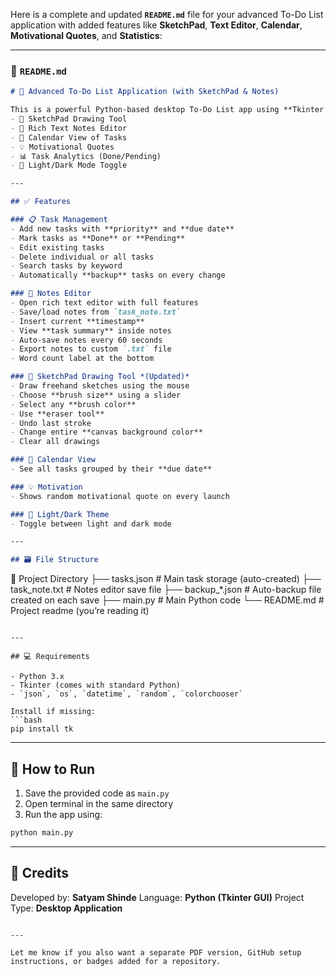 Here is a complete and updated **`README.md`** file for your advanced To-Do List application with added features like **SketchPad**, **Text Editor**, **Calendar**, **Motivational Quotes**, and **Statistics**:

---

### 📘 `README.md`

```markdown
# 📝 Advanced To-Do List Application (with SketchPad & Notes)

This is a powerful Python-based desktop To-Do List app using **Tkinter GUI**. It allows users to manage tasks efficiently with enhanced features like:
- 🎨 SketchPad Drawing Tool
- 📝 Rich Text Notes Editor
- 📅 Calendar View of Tasks
- 💡 Motivational Quotes
- 📊 Task Analytics (Done/Pending)
- 🌙 Light/Dark Mode Toggle

---

## ✅ Features

### 📋 Task Management
- Add new tasks with **priority** and **due date**
- Mark tasks as **Done** or **Pending**
- Edit existing tasks
- Delete individual or all tasks
- Search tasks by keyword
- Automatically **backup** tasks on every change

### 📝 Notes Editor
- Open rich text editor with full features
- Save/load notes from `task_note.txt`
- Insert current **timestamp**
- View **task summary** inside notes
- Auto-save notes every 60 seconds
- Export notes to custom `.txt` file
- Word count label at the bottom

### 🎨 SketchPad Drawing Tool *(Updated)*
- Draw freehand sketches using the mouse
- Choose **brush size** using a slider
- Select any **brush color**
- Use **eraser tool**
- Undo last stroke
- Change entire **canvas background color**
- Clear all drawings

### 📅 Calendar View
- See all tasks grouped by their **due date**

### 💡 Motivation
- Shows random motivational quote on every launch

### 🌙 Light/Dark Theme
- Toggle between light and dark mode

---

## 🗃️ File Structure

```

📁 Project Directory
├── tasks.json              # Main task storage (auto-created)
├── task\_note.txt           # Notes editor save file
├── backup\_\*.json           # Auto-backup file created on each save
├── main.py                 # Main Python code
└── README.md               # Project readme (you’re reading it)

````

---

## 💻 Requirements

- Python 3.x
- Tkinter (comes with standard Python)
- `json`, `os`, `datetime`, `random`, `colorchooser`

Install if missing:
```bash
pip install tk
````

---

## 🚀 How to Run

1. Save the provided code as `main.py`
2. Open terminal in the same directory
3. Run the app using:

```bash
python main.py
```

---

## 🙌 Credits

Developed by: **Satyam Shinde**
Language: **Python (Tkinter GUI)**
Project Type: **Desktop Application**

```

---

Let me know if you also want a separate PDF version, GitHub setup instructions, or badges added for a repository.
```
